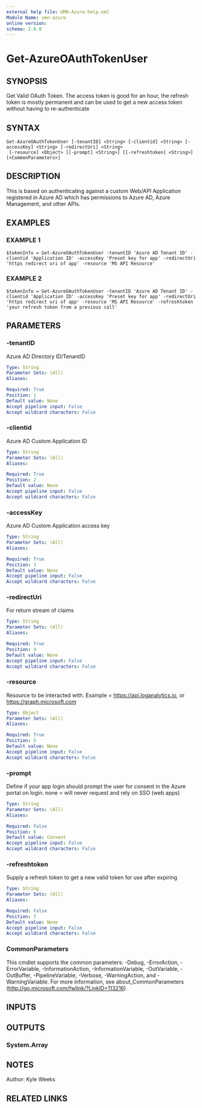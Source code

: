 ```yaml
---
external help file: UMN-Azure-help.xml
Module Name: umn-azure
online version:
schema: 2.0.0
---
```


# Get-AzureOAuthTokenUser

## SYNOPSIS
Get Valid OAuth Token. 
The access token is good for an hour, the refresh token is mostly permanent and can be used to get a new access token without having to re-authenticate

## SYNTAX

```
Get-AzureOAuthTokenUser [-tenantID] <String> [-clientid] <String> [-accessKey] <String> [-redirectUri] <String>
 [-resource] <Object> [[-prompt] <String>] [[-refreshtoken] <String>] [<CommonParameters>]
```

## DESCRIPTION
This is based on authenticating against a custom Web/API Application registered in Azure AD which has permissions to Azure AD, Azure Management, and other APIs.

## EXAMPLES

### EXAMPLE 1
```
$tokenInfo = Get-AzureOAuthTokenUser -tenantID 'Azure AD Tenant ID' -clientid 'Application ID' -accessKey 'Preset key for app' -redirectUri 'https redirect uri of app' -resource 'MS API Resource'
```

### EXAMPLE 2
```
$tokenInfo = Get-AzureOAuthTokenUser -tenantID 'Azure AD Tenant ID' -clientid 'Application ID' -accessKey 'Preset key for app' -redirectUri 'https redirect uri of app' -resource 'MS API Resource' -refreshtoken 'your refresh token from a previous call'
```

## PARAMETERS

### -tenantID
Azure AD Directory ID/TenantID

```yaml
Type: String
Parameter Sets: (All)
Aliases:

Required: True
Position: 1
Default value: None
Accept pipeline input: False
Accept wildcard characters: False
```

### -clientid
Azure AD Custom Application ID

```yaml
Type: String
Parameter Sets: (All)
Aliases:

Required: True
Position: 2
Default value: None
Accept pipeline input: False
Accept wildcard characters: False
```

### -accessKey
Azure AD Custom Application access key

```yaml
Type: String
Parameter Sets: (All)
Aliases:

Required: True
Position: 3
Default value: None
Accept pipeline input: False
Accept wildcard characters: False
```

### -redirectUri
For return stream of claims

```yaml
Type: String
Parameter Sets: (All)
Aliases:

Required: True
Position: 4
Default value: None
Accept pipeline input: False
Accept wildcard characters: False
```

### -resource
Resource to be interacted with.
Example = https://api.loganalytics.io, or https://graph.microsoft.com

```yaml
Type: Object
Parameter Sets: (All)
Aliases:

Required: True
Position: 5
Default value: None
Accept pipeline input: False
Accept wildcard characters: False
```

### -prompt
Define if your app login should prompt the user for consent in the Azure portal on login.
none = will never request and rely on SSO (web apps)

```yaml
Type: String
Parameter Sets: (All)
Aliases:

Required: False
Position: 6
Default value: Consent
Accept pipeline input: False
Accept wildcard characters: False
```

### -refreshtoken
Supply a refresh token to get a new valid token for use after expiring

```yaml
Type: String
Parameter Sets: (All)
Aliases:

Required: False
Position: 7
Default value: None
Accept pipeline input: False
Accept wildcard characters: False
```

### CommonParameters
This cmdlet supports the common parameters: -Debug, -ErrorAction, -ErrorVariable, -InformationAction, -InformationVariable, -OutVariable, -OutBuffer, -PipelineVariable, -Verbose, -WarningAction, and -WarningVariable. For more information, see about_CommonParameters (http://go.microsoft.com/fwlink/?LinkID=113216).

## INPUTS

## OUTPUTS

### System.Array

## NOTES
Author: Kyle Weeks

## RELATED LINKS

